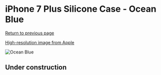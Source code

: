 # iPhone 7 Plus Silicone Case - Ocean Blue

[Return to previous page](/iphone_7)

[High-resolution image from Apple](https://store.storeimages.cdn-apple.com/8756/as-images.apple.com/is/MMT02?wid=4500&hei=4500&fmt=png)

<div style="width: 512px"><img src="/almost_uncompressed/MMT02.webp" alt="Ocean Blue"></div>

## Under construction
